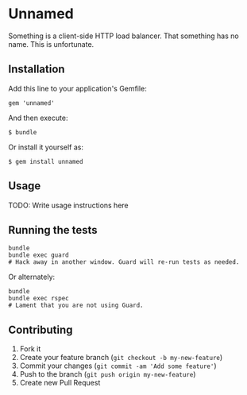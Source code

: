 # Unnamed

Something is a client-side HTTP load balancer. That something has no name. This is unfortunate.

## Installation

Add this line to your application's Gemfile:

    gem 'unnamed'

And then execute:

    $ bundle

Or install it yourself as:

    $ gem install unnamed

## Usage

TODO: Write usage instructions here

## Running the tests

    bundle
    bundle exec guard
    # Hack away in another window. Guard will re-run tests as needed.

Or alternately:

    bundle
    bundle exec rspec
    # Lament that you are not using Guard.

## Contributing

1. Fork it
2. Create your feature branch (`git checkout -b my-new-feature`)
3. Commit your changes (`git commit -am 'Add some feature'`)
4. Push to the branch (`git push origin my-new-feature`)
5. Create new Pull Request
